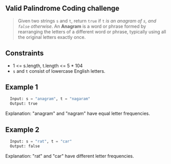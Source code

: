 ## Valid Palindrome Coding challenge
> Given two strings `s` and `t`, return `true` if `t` _is an anagram of `s`, and `false` otherwise_.
An **Anagram** is a word or phrase formed by rearranging the letters of a different word or phrase, typically using all the original letters exactly once.

## Constraints
- 1 <= s.length, t.length <= 5 * 104
- `s` and `t` consist of lowercase English letters.

## Example 1
```Python
  Input: s = "anagram", t = "nagaram"
  Output: true
```
Explanation: "anagram" and "nagram" have equal letter frequencies.

## Example 2
```Python
  Input: s = "rat", t = "car"
  Output: false
```
Explanation: "rat" and "car" have different letter frequencies.

